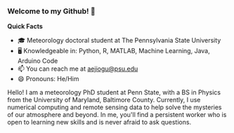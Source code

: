 ### Welcome to my Github! 🎉 
**Quick Facts**
- 🎓 Meteorology doctoral student at The Pennsylvania State University
- 🖥️ Knowledgeable in: Python, R, MATLAB, Machine Learning, Java, Arduino Code 
- 📫 You can reach me at [aejiogu@psu.edu](mailto:aejiogu@psu.edu)
- 😄 Pronouns: He/Him


Hello! I am a meteorology PhD student at Penn State, with a BS in Physics from the University of Maryland, Baltimore County. Currently, I use numerical computing and remote sensing data to help solve the mysteries of our atmosphere and beyond. In me, you'll find a persistent worker who is open to learning new skills and is never afraid to ask questions.

<!--
**aejiogu/aejiogu** is a ✨ _special_ ✨ repository because its `README.md` (this file) appears on your GitHub profile.
- 🔭 Current Projects: Planetary Boundary Layer Height Altitude Detection Program

Here are some ideas to get you started:

- 🔭 I’m currently working on ...
- 🌱 I’m currently learning ...
- 👯 I’m looking to collaborate on ...
- 🤔 I’m looking for help with ...
- 💬 Ask me about ...
- 📫 How to reach me: ...
- 😄 Pronouns: ...
- ⚡ Fun fact: ...
-->
